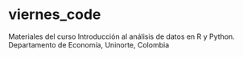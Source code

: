 # viernes_code
Materiales del curso Introducción al análisis de datos en R y Python. Departamento de Economía, Uninorte, Colombia
